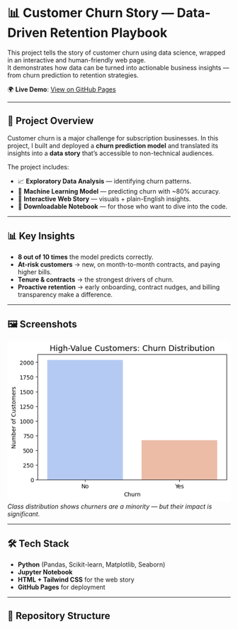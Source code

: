 # 📊 Customer Churn Story — Data-Driven Retention Playbook

This project tells the story of customer churn using data science, wrapped in an interactive and human-friendly web page.  
It demonstrates how data can be turned into actionable business insights — from churn prediction to retention strategies.  

🌍 **Live Demo**: [View on GitHub Pages](https://your-username.github.io/customer-churn-story/)  

---

## 🚀 Project Overview
Customer churn is a major challenge for subscription businesses. In this project, I built and deployed a **churn prediction model** and translated its insights into a **data story** that’s accessible to non-technical audiences.  

The project includes:  
- 📈 **Exploratory Data Analysis** — identifying churn patterns.  
- 🤖 **Machine Learning Model** — predicting churn with ~80% accuracy.  
- 🎨 **Interactive Web Story** — visuals + plain-English insights.  
- 📂 **Downloadable Notebook** — for those who want to dive into the code.  

---

## 📊 Key Insights
- **8 out of 10 times** the model predicts correctly.  
- **At-risk customers** → new, on month-to-month contracts, and paying higher bills.  
- **Tenure & contracts** → the strongest drivers of churn.  
- **Proactive retention** → early onboarding, contract nudges, and billing transparency make a difference.  

---

## 🖼️ Screenshots
![Churn Distribution](churn_distribution.png)
*Class distribution shows churners are a minority — but their impact is significant.*

---

## 🛠️ Tech Stack
- **Python** (Pandas, Scikit-learn, Matplotlib, Seaborn)  
- **Jupyter Notebook**  
- **HTML + Tailwind CSS** for the web story  
- **GitHub Pages** for deployment  

---

## 📂 Repository Structure
